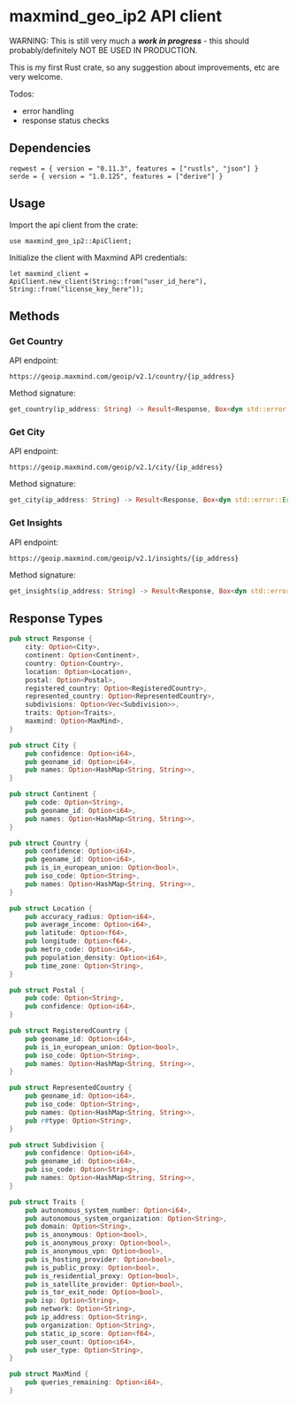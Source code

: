 # maxmind_geo_ip2 API client

WARNING: This is still very much a ***work in progress*** - this should probably/definitely NOT BE USED IN PRODUCTION.

This is my first Rust crate, so any suggestion about improvements, etc are very welcome.

Todos: 
- error handling
- response status checks

## Dependencies
````
reqwest = { version = "0.11.3", features = ["rustls", "json"] }
serde = { version = "1.0.125", features = ["derive"] }
````

## Usage

Import the api client from the crate:

````
use maxmind_geo_ip2::ApiClient;
````

Initialize the client with Maxmind API credentials: 

````
let maxmind_client = ApiClient.new_client(String::from("user_id_here"), String::from("license_key_here"));
````

## Methods

### Get Country

API endpoint: 
````
https://geoip.maxmind.com/geoip/v2.1/country/{ip_address}
````

Method signature:
````rust
get_country(ip_address: String) -> Result<Response, Box<dyn std::error::Error>>
````


### Get City

API endpoint:
````
https://geoip.maxmind.com/geoip/v2.1/city/{ip_address}
````

Method signature:
````rust
get_city(ip_address: String) -> Result<Response, Box<dyn std::error::Error>>
````


### Get Insights

API endpoint:
````
https://geoip.maxmind.com/geoip/v2.1/insights/{ip_address}
````


Method signature:
````rust
get_insights(ip_address: String) -> Result<Response, Box<dyn std::error::Error>>
````

## Response Types
````rust
pub struct Response {
    city: Option<City>,
    continent: Option<Continent>,
    country: Option<Country>,
    location: Option<Location>,
    postal: Option<Postal>,
    registered_country: Option<RegisteredCountry>,
    represented_country: Option<RepresentedCountry>,
    subdivisions: Option<Vec<Subdivision>>,
    traits: Option<Traits>,
    maxmind: Option<MaxMind>,
}
````

````rust
pub struct City {
    pub confidence: Option<i64>,
    pub geoname_id: Option<i64>,
    pub names: Option<HashMap<String, String>>,
}
````

````rust
pub struct Continent {
    pub code: Option<String>,
    pub geoname_id: Option<i64>,
    pub names: Option<HashMap<String, String>>,
}
````

````rust
pub struct Country {
    pub confidence: Option<i64>,
    pub geoname_id: Option<i64>,
    pub is_in_european_union: Option<bool>,
    pub iso_code: Option<String>,
    pub names: Option<HashMap<String, String>>,
}
````

````rust
pub struct Location {
    pub accuracy_radius: Option<i64>,
    pub average_income: Option<i64>,
    pub latitude: Option<f64>,
    pub longitude: Option<f64>,
    pub metro_code: Option<i64>,
    pub population_density: Option<i64>,
    pub time_zone: Option<String>,
}
````

````rust
pub struct Postal {
    pub code: Option<String>,
    pub confidence: Option<i64>,
}
````

````rust
pub struct RegisteredCountry {
    pub geoname_id: Option<i64>,
    pub is_in_european_union: Option<bool>,
    pub iso_code: Option<String>,
    pub names: Option<HashMap<String, String>>,
}
````

````rust
pub struct RepresentedCountry {
    pub geoname_id: Option<i64>,
    pub iso_code: Option<String>,
    pub names: Option<HashMap<String, String>>,
    pub r#type: Option<String>,
}
````

````rust
pub struct Subdivision {
    pub confidence: Option<i64>,
    pub geoname_id: Option<i64>,
    pub iso_code: Option<String>,
    pub names: Option<HashMap<String, String>>,
}
````

````rust
pub struct Traits {
    pub autonomous_system_number: Option<i64>,
    pub autonomous_system_organization: Option<String>,
    pub domain: Option<String>,
    pub is_anonymous: Option<bool>,
    pub is_anonymous_proxy: Option<bool>,
    pub is_anonymous_vpn: Option<bool>,
    pub is_hosting_provider: Option<bool>,
    pub is_public_proxy: Option<bool>,
    pub is_residential_proxy: Option<bool>,
    pub is_satellite_provider: Option<bool>,
    pub is_tor_exit_node: Option<bool>,
    pub isp: Option<String>,
    pub network: Option<String>,
    pub ip_address: Option<String>,
    pub organization: Option<String>,
    pub static_ip_score: Option<f64>,
    pub user_count: Option<i64>,
    pub user_type: Option<String>,
}
````

````rust
pub struct MaxMind {
    pub queries_remaining: Option<i64>,
}
````